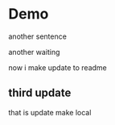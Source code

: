# Demo

another sentence

another waiting

now i make update to readme

## third update

that is update make local  
